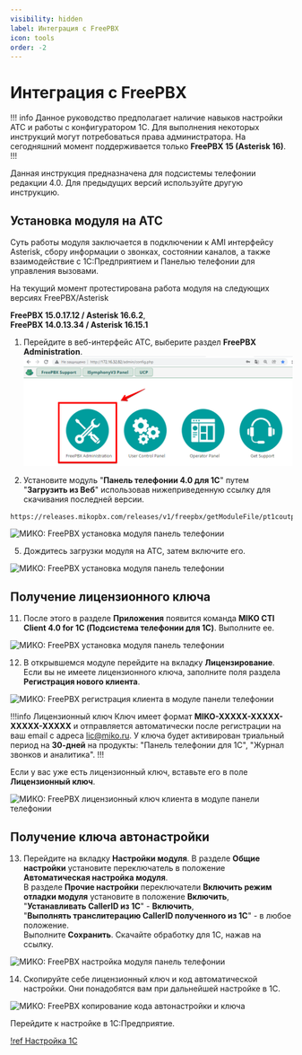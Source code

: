 ```yaml
---
visibility: hidden
label: Интеграция с FreePBX
icon: tools
order: -2
---
```


# Интеграция с FreePBX

!!! info
Данное руководство предполагает наличие навыков настройки АТС и работы с конфигуратором 1С. 
Для выполнения некоторых инструкций могут потребоваться права администратора. 
На сегодняшний момент поддерживается только **FreePBX 15 (Asterisk 16)**.
!!!

Данная инструкция предназначена для подсистемы телефонии редакции 4.0. Для предыдущих версий используйте другую инструкцию.

## Установка модуля на АТС

Суть работы модуля заключается в подключении к AMI интерфейсу Asterisk, сбору информации о звонках, состоянии каналов, а также взаимодействие с 1С:Предприятием и Панелью телефонии для управления вызовами.

На текущий момент протестирована работа модуля на следующих версиях FreePBX/Asterisk

**FreePBX 15.0.17.12 / Asterisk 16.6.2**,  
**FreePBX 14.0.13.34 / Asterisk 16.15.1**

1. Перейдите в веб-интерфейс АТС, выберите раздел **FreePBX Administration**.
![](../assets/freepbx/freepbx_mod_0.png)

2. Установите модуль "**Панель телефонии 4.0 для 1С**" путем "**Загрузить из Веб**" использовав нижеприведенную ссылку для скачивания последней версии.  
```html
https://releases.mikopbx.com/releases/v1/freepbx/getModuleFile/pt1coutpanel/latest.tgz
```

<img class="miko-shadow img-zoomable"  
    src="/assets/freepbx/freepbx_mod_0.gif"
    data-original="/assets/freepbx/freepbx_mod_0.gif"
    srcset="/assets/freepbx/freepbx_mod_0_prev.gif 1x, /assets/freepbx/freepbx_mod_0.gif 2x" 
    alt="МИКО: FreePBX установка модуля панель телефонии"
/> 

5. Дождитесь загрузки модуля на АТС, затем включите его.

<img class="miko-shadow img-zoomable"  
    src="/assets/freepbx/freepbx_mod_1.gif"
    data-original="/assets/freepbx/freepbx_mod_1.gif"
    srcset="/assets/freepbx/freepbx_mod_1_prev.gif 1x, /assets/freepbx/freepbx_mod_1.gif 2x" 
    alt="МИКО: FreePBX установка модуля панель телефонии"
/> 

## Получение лицензионного ключа
11. После этого в разделе **Приложения** появится команда **MIKO CTI Client 4.0 for 1C (Подсистема телефонии для 1С)**. Выполните ее.

<img class="miko-shadow img-zoomable"  
    src="/assets/freepbx/freepbx_mod_10.png"
    data-original="/assets/freepbx/freepbx_mod_10.png"
    srcset="/assets/freepbx/freepbx_mod_10_prev.png 1x, /assets/freepbx/freepbx_mod_10.png 2x" 
    alt="МИКО: FreePBX установка модуля панель телефонии"
/> 

12. В открывшемcя модуле перейдите на вкладку **Лицензирование**.
Если вы не имеете лицензионного ключа, заполните поля раздела **Регистрация нового клиента**.  

<img class="miko-shadow img-zoomable"  
    src="/assets/freepbx/freepbx_mod_11.png"
    data-original="/assets/freepbx/freepbx_mod_11.png"
    srcset="/assets/freepbx/freepbx_mod_11_prev.png 1x, /assets/freepbx/freepbx_mod_11.png 2x" 
    alt="МИКО: FreePBX регистрация клиента в модуле панели телефонии"
/> 

!!!info Лицензионный ключ
Ключ имеет формат **MIKO-XXXXX-XXXXX-XXXXX-XXXXX** и отправляется автоматически после регистрации
на ваш email с адреса lic@miko.ru. У ключа будет активирован триальный период на **30-дней** на продукты: "Панель телефонии для 1С", "Журнал звонков и аналитика".
!!!

Если у вас уже есть лицензионный ключ, вставьте его в поле **Лицензионный ключ**.

<img class="miko-shadow img-zoomable"  
    src="/assets/freepbx/freepbx_mod_12.png"
    data-original="/assets/freepbx/freepbx_mod_12.png"
    srcset="/assets/freepbx/freepbx_mod_12_prev.png 1x, /assets/freepbx/freepbx_mod_12.png 2x" 
    alt="МИКО: FreePBX лицензионный ключ клиента в модуле панели телефонии"
/> 

## Получение ключа автонастройки
13. Перейдите на вкладку **Настройки модуля**. В разделе **Общие настройки** установите переключатель в положение **Автоматическая настройка модуля**.  
В разделе **Прочие настройки** переключатели **Включить режим отладки модуля** установите в положение **Включить**, <br>
"**Устанавливать CallerID из 1С**" - **Включить**, <br>
"**Выполнять транслитерацию CallerID полученного из 1С**" - в любое положение. <br> 
Выполните **Сохранить**. Скачайте обработку для 1С, нажав на ссылку.

<img class="miko-shadow img-zoomable"  
    src="/assets/freepbx/mod_f_4.gif"
    data-original="/assets/freepbx/mod_f_4.gif"
    srcset="/assets/freepbx/mod_f_4_prev.gif 1x, /assets/freepbx/mod_f_4.gif 2x" 
    alt="МИКО: FreePBX настройка модуля панель телефонии"
/> 

14. Скопируйте себе лицензионный ключ и код автоматической настройки. Они понадобятся вам при дальнейшей настройке в 1С.

<img class="miko-shadow img-zoomable"  
    src="/assets/freepbx/mod_f_5.gif"
    data-original="/assets/freepbx/mod_f_5.gif"
    srcset="/assets/freepbx/mod_f_5_prev.gif 1x, /assets/freepbx/mod_f_5.gif 2x" 
    alt="МИКО: FreePBX копирование кода автонастройки и ключа"
/> 

Перейдите к настройке в 1С:Предприятие.

[!ref Настройка 1С](/get-started/nastroyka_1c)